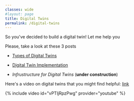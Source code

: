 ```yaml
---
classes: wide
#layout: page
title: Digital Twins
permalink: /digital-twins
---
```


So you've decided to build a digital twin!
Let me help you

Please, take a look at these 3 posts 

- [Types of Digital Twins](/digital-twins-3-types)

- [Digital Twin Implementation](/digital-twins-details)

- *Infrustructure for Digital Twins* (**under construction**)

Here's a video on digital twins that you might find helpful: [link](https://www.youtube.com/watch?v=vPTljRpzPwg&t=9s)

{% include video id="vPTljRpzPwg" provider="youtube" %}




